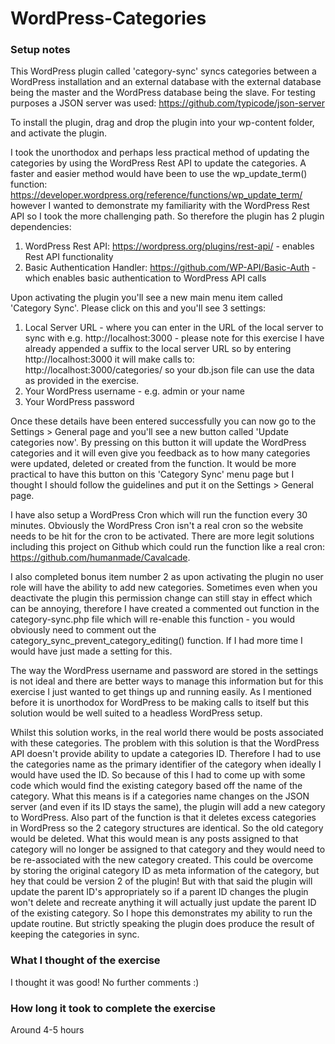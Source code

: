 # WordPress-Categories

### Setup notes
This WordPress plugin called 'category-sync' syncs categories between a WordPress installation and an external database with the external database being the master and the WordPress database being the slave. For testing purposes a JSON server was used: https://github.com/typicode/json-server

To install the plugin, drag and drop the plugin into your wp-content folder, and activate the plugin. 

I took the unorthodox and perhaps less practical method of updating the categories by using the WordPress Rest API to update the categories. A faster and easier method would have been to use the wp_update_term() function: https://developer.wordpress.org/reference/functions/wp_update_term/ however I wanted to demonstrate my familiarity with the WordPress Rest API so I took the more challenging path. So therefore the plugin has 2 plugin dependencies: 

1. WordPress Rest API: https://wordpress.org/plugins/rest-api/ - enables Rest API functionality
2. Basic Authentication Handler: https://github.com/WP-API/Basic-Auth - which enables basic authentication to WordPress API calls

Upon activating the plugin you'll see a new main menu item called 'Category Sync'. Please click on this and you'll see 3 settings:

1. Local Server URL - where you can enter in the URL of the local server to sync with e.g. http://localhost:3000 - please note for this exercise I have already appended a suffix to the local server URL so by entering http://localhost:3000 it will make calls to: http://localhost:3000/categories/ so your db.json file can use the data as provided in the exercise. 
2. Your WordPress username - e.g. admin or your name
3. Your WordPress password

Once these details have been entered successfully you can now go to the Settings > General page and you'll see a new button called 'Update categories now'. By pressing on this button it will update the WordPress categories and it will even give you feedback as to how many categories were updated, deleted or created from the function. It would be more practical to have this button on this 'Category Sync' menu page but I thought I should follow the guidelines and put it on the Settings > General page. 

I have also setup a WordPress Cron which will run the function every 30 minutes. Obviously the WordPress Cron isn't a real cron so the website needs to be hit for the cron to be activated. There are more legit solutions including this project on Github which could run the function like a real cron: https://github.com/humanmade/Cavalcade.

I also completed bonus item number 2 as upon activating the plugin no user role will have the ability to add new categories. Sometimes even when you deactivate the plugin this permission change can still stay in effect which can be annoying, therefore I have created a commented out function in the category-sync.php file which will re-enable this function - you would obviously need to comment out the category_sync_prevent_category_editing() function. If I had more time I would have just made a setting for this.

The way the WordPress username and password are stored in the settings is not ideal and there are better ways to manage this information but for this exercise I just wanted to get things up and running easily. As I mentioned before it is unorthodox for WordPress to be making calls to itself but this solution would be well suited to a headless WordPress setup.

Whilst this solution works, in the real world there would be posts associated with these categories. The problem with this solution is that the WordPress API doesn't provide ability to update a categories ID. Therefore I had to use the categories name as the primary identifier of the category when ideally I would have used the ID. So because of this I had to come up with some code which would find the existing category based off the name of the category. What this means is if a categories name changes on the JSON server (and even if its ID stays the same), the plugin will add a new category to WordPress. Also part of the function is that it deletes excess categories in WordPress so the 2 category structures are identical. So the old category would be deleted. What this would mean is any posts assigned to that category will no longer be assigned to that category and they would need to be re-associated with the new category created. This could be overcome by storing the original category ID as meta information of the category, but hey that could be version 2 of the plugin! But with that said the plugin will update the parent ID's appropriately so if a parent ID changes the plugin won't delete and recreate anything it will actually just update the parent ID of the existing category. So I hope this demonstrates my ability to run the update routine. But strictly speaking the plugin does produce the result of keeping the categories in sync.  

### What I thought of the exercise
I thought it was good! No further comments :)

### How long it took to complete the exercise
Around 4-5 hours
